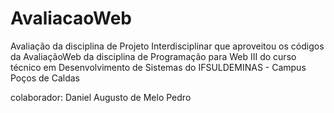 # AvaliacaoWeb

Avaliação da disciplina de Projeto Interdisciplinar que aproveitou os códigos da AvaliaçãoWeb da disciplina de Programação para Web III do curso técnico em Desenvolvimento de Sistemas do IFSULDEMINAS - Campus Poços de Caldas

colaborador: Daniel Augusto de Melo Pedro
